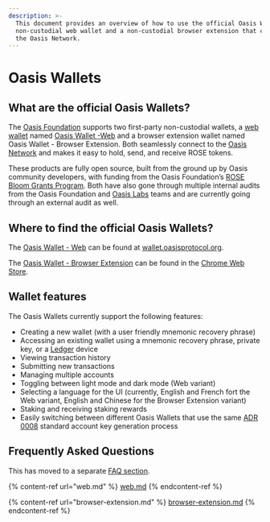 ```yaml
---
description: >-
  This document provides an overview of how to use the official Oasis Wallets: a
  non-custodial web wallet and a non-custodial browser extension that connect to
  the Oasis Network.
---
```


# Oasis Wallets

## **What are the official Oasis Wallets?**

The [Oasis Foundation](https://oasisprotocol.org) supports two first-party non-custodial wallets, a [web wallet](https://wallet.oasisprotocol.org) named [Oasis Wallet -Web](https://github.com/oasisprotocol/oasis-wallet-web/) and a browser extension wallet named Oasis Wallet - Browser Extension. Both seamlessly connect to the [Oasis Network](../../oasis-network/overview.md) and makes it easy to hold, send, and receive ROSE tokens.&#x20;

These products are fully open source, built from the ground up by Oasis community developers, with funding from the Oasis Foundation’s [ROSE Bloom Grants Program](https://github.com/oasisprotocol/community/discussions/13). Both have also gone through multiple internal audits from the Oasis Foundation and [Oasis Labs](https://oasislabs.com) teams and are currently going through an external audit as well.

## Where to find the official Oasis Wallets?

The [Oasis Wallet - Web](https://github.com/oasisprotocol/oasis-wallet-web/) can be found at [wallet.oasisprotocol.org](https://wallet.oasisprotocol.org).&#x20;

The [Oasis Wallet - Browser Extension](https://github.com/oasisprotocol/oasis-wallet-ext) can be found in the [Chrome Web Store](https://chrome.google.com/webstore/detail/oasis-wallet/ppdadbejkmjnefldpcdjhnkpbjkikoip).

## **Wallet features**

The Oasis Wallets currently support the following features:

* Creating a new wallet (with a user friendly mnemonic recovery phrase)
* Accessing an existing wallet using a mnemonic recovery phrase, private key, or a [Ledger](https://www.ledger.com) device
* Viewing transaction history
* Submitting new transactions&#x20;
* Managing multiple accounts&#x20;
* Toggling between light mode and dark mode (Web variant)
* Selecting a language for the UI (currently, English and French fort the Web variant, English and Chinese for the Browser Extension variant)
* Staking and receiving staking rewards
* Easily switching between different Oasis Wallets that use the same [ADR 0008](https://github.com/oasisprotocol/oasis-core/blob/master/docs/adr/0008-standard-account-key-generation.md) standard account key generation process

## Frequently Asked Questions

This has moved to a separate [FAQ section](../faq.md).

{% content-ref url="web.md" %}
[web.md](web.md)
{% endcontent-ref %}

{% content-ref url="browser-extension.md" %}
[browser-extension.md](browser-extension.md)
{% endcontent-ref %}

